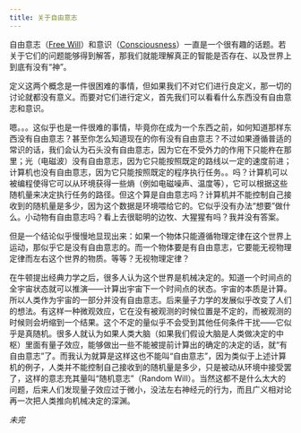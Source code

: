 ```yaml
---
title: 关于自由意志
---
```

自由意志（[Free Will](https://en.wikipedia.org/wiki/Free_will)）和意识（[Consciousness](https://en.wikipedia.org/wiki/Consciousness)）一直是一个很有趣的话题。若关于它们的问题能够得到解答，那我们就能理解真正的智能是否存在、以及世界上到底有没有“神”。

定义这两个概念是一件很困难的事情，但如果我们不对它们进行良定义，那一切的讨论就都没有意义。而要对它们进行定义，首先我们可以看看什么东西没有自由意志和意识。

嗯。。。这似乎也是一件很难的事情，毕竟你在成为一个东西之前，如何知道那样东西没有自由意志？甚至你怎么知道现在的你有没有自由意志？不过如果遵循普适的常识的话，我们会认为石头没有自由意志，因为它在不受外力的作用下只能杵在那里；光（电磁波）没有自由意志，因为它只能按照既定的路线以一定的速度前进；计算机也没有自由意志，因为它只能按照既定的程序执行任务。。吗？计算机可以被编程使得它可以从环境获得一些熵（例如电磁噪声、温度等），它可以根据这些随机量来决定执行任务的路径。但这个算是自由意志吗？计算机并不能控制自己接收到的随机量是多少，因为这个数据是环境喂给它的。它似乎没有办法“想要”做什么。小动物有自由意志吗？看上去很聪明的边牧、大猩猩有吗？我并没有答案。

但是一个结论似乎慢慢地显现出来：如果一个物体只能遵循物理定律在这个世界上运动，那似乎它是没有自由意志的。而一个物体要是有自由意志，它要能无视物理定律而左右这个世界的物质。等等？无视物理定律？

在牛顿提出经典力学之后，很多人认为这个世界是机械决定的。知道一个时间点的全宇宙状态就可以推演——计算出宇宙下一个时间点的状态。宇宙的本质是计算。所以人类作为宇宙的一部分并没有自由意志。后来量子力学的发展似乎改变了人们的想法。有这样一种微观效应，它在没有被观测的时候位置是不定的，而被观测的时候则会坍缩到一个结果。这个不定的量似乎不会受到其他任何条件干扰——它似乎是真随机。很多人就认为如果人类大脑（如果我们假设大脑是人类做决定的中枢）里面有量子效应，能够做出一些不能被提前计算出的确定的决定的话，就“有自由意志”了。而我认为就算是这样这也不能叫“自由意志”，因为类似于上述计算机的例子，人类并不能控制自己接收到的随机量是多少，只是被动从环境中接受罢了，这样的意志充其量叫“随机意志”（Random Will）。当然这都不是什么太大的问题，后来人们发现量子效应过于微小，没法左右神经元的行为，而且广义相对论再一次把人类推向机械决定的深渊。

_未完_